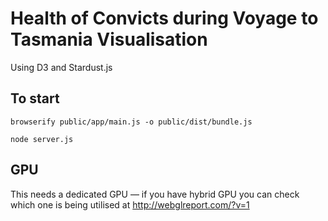 # Health of Convicts during Voyage to Tasmania Visualisation

Using D3 and Stardust.js


## To start

`browserify public/app/main.js -o public/dist/bundle.js`

`node server.js`


## GPU

This needs a dedicated GPU &mdash; if you have hybrid GPU you can check which one is being utilised at http://webglreport.com/?v=1